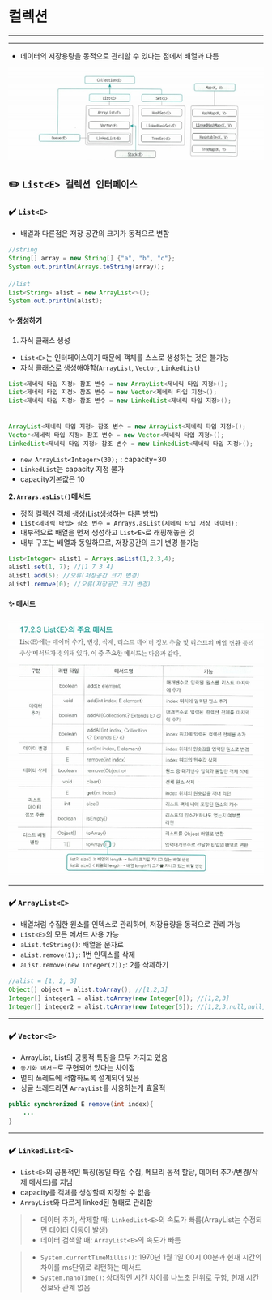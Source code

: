 # 컬렉션

---
----
- 데이터의 저장용량을 동적으로 관리할 수 있다는 점에서 배열과 다름

![Alt text](image/image.png)

## ✏️ `List<E> 컬렉션 인터페이스`
### ✔️ `List<E>`
- 배열과 다른점은 저장 공간의 크기가 동적으로 변함
```java
//string
String[] array = new String[] {"a", "b", "c"};
System.out.println(Arrays.toString(array));

//list
List<String> alist = new ArrayList<>();
System.out.println(alist);
```

#### ✨ 생성하기

1. 자식 클래스 생성

- `List<E>`는 인터페이스이기 때문에 객체를 스스로 생성하는 것은 불가능
- 자식 클래스로 생성해야함(`ArrayList`, `Vector`, `LinkedList`)

```java
List<제네릭 타입 지정> 참조 변수 = new ArrayList<제네릭 타입 지정>();
List<제네릭 타입 지정> 참조 변수 = new Vector<제네릭 타입 지정>();
List<제네릭 타입 지정> 참조 변수 = new LinkedList<제네릭 타입 지정>();


ArrayList<제네릭 타입 지정> 참조 변수 = new ArrayList<제네릭 타입 지정>();
Vector<제네릭 타입 지정> 참조 변수 = new Vector<제네릭 타입 지정>();
LinkedList<제네릭 타입 지정> 참조 변수 = new LinkedList<제네릭 타입 지정>();
```
- `new ArrayList<Integer>(30);` : capacity=30
- `LinkedList`는 capacity 지정 불가
- capacity기본값은 10


**2. `Arrays.asList()`메서드**
- 정적 컬렉션 객체 생성(List생성하는 다른 방법)
- `List<제네릭 타입> 참조 변수 = Arrays.asList(제네릭 타입 저장 데이터);`
- 내부적으로 배열을 먼저 생성하고 `List<E>`로 래핑해놓은 것
- 내부 구조는 배열과 동일하므로, 저장공간의 크기 변경 불가능
```java
List<Integer> aList1 = Arrays.asList(1,2,3,4);
aList1.set(1, 7); //[1 7 3 4]
aList1.add(5); //오류(저장공간 크기 변경)
aList1.remove(0); //오류(저장공간 크기 변경)
```

#### ✨ 메서드
![Alt text](image/image1.png)

---
### ✔️ `ArrayList<E>`

- 배열처럼 수집한 원소를 인덱스로 관리하며, 저장용량을 동적으로 관리 가능
- `List<E>`의 모든 메서드 사용 가능
- `aList.toString()`: 배열을 문자로
- `aList.remove(1);`: 1번 인덱스를 삭제
- `aList.remove(new Integer(2));`: 2를 삭제하기

```java
//alist = [1, 2, 3]
Object[] object = alist.toArray(); //[1,2,3]
Integer[] integer1 = alist.toArray(new Integer[0]); //[1,2,3]
Integer[] integer2 = alist.toArray(new Integer[5]); //[1,2,3,null,null]
```


---
### ✔️ `Vector<E>`
- ArrayList, List의 공통적 특징을 모두 가지고 있음
- `동기화 메서드`로 구현되어 있다는 차이점
- 멀티 쓰레드에 적합하도록 설계되어 있음
- 싱글 쓰레드라면 `ArrayList`를 사용하는게 효율적

```java
public synchronized E remove(int index){
    ...
}
```



---
### ✔️ `LinkedList<E>`
- `List<E>`의 공통적인 특징(동일 타입 수집, 메모리 동적 할당, 데이터 추가/변경/삭제 메서드)를 지님
- capacity를 객체를 생성할때 지정할 수 없음
- `ArrayList`와 다르게 linked된 형태로 관리함

> - 데이터 추가, 삭제할 때: `LinkedList<E>`의 속도가 빠름(ArrayList는 수정되면 데이터 이동이 발생)<br>
> - 데이터 검색할 때: `ArrayList<E>`의 속도가 빠름


> - `System.currentTimeMillis()`: 1970년 1월 1일 00시 00분과 현재 시간의 차이를 ms단위로 리턴하는 메서드
> - `System.nanoTime()`: 상대적인 시간 차이를 나노초 단위로 구함, 현재 시간 정보와 관계 없음

